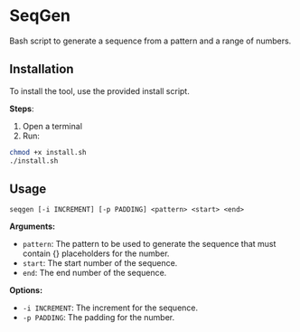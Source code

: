 # SeqGen
Bash script to generate a sequence from a pattern and a range of numbers.

## Installation
To install the tool, use the provided install script.

**Steps**:
1. Open a terminal
2. Run:
```bash
chmod +x install.sh
./install.sh
```

## Usage
```
seqgen [-i INCREMENT] [-p PADDING] <pattern> <start> <end>
```
**Arguments:**
- `pattern`: The pattern to be used to generate the sequence that must contain {} placeholders for the number.
- `start`: The start number of the sequence.
- `end`: The end number of the sequence.

**Options:**
- `-i INCREMENT`: The increment for the sequence.
- `-p PADDING`: The padding for the number.
